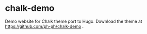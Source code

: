 # chalk-demo
Demo website for Chalk theme port to Hugo. Download the theme at https://github.com/ph-ph/chalk-demo .
